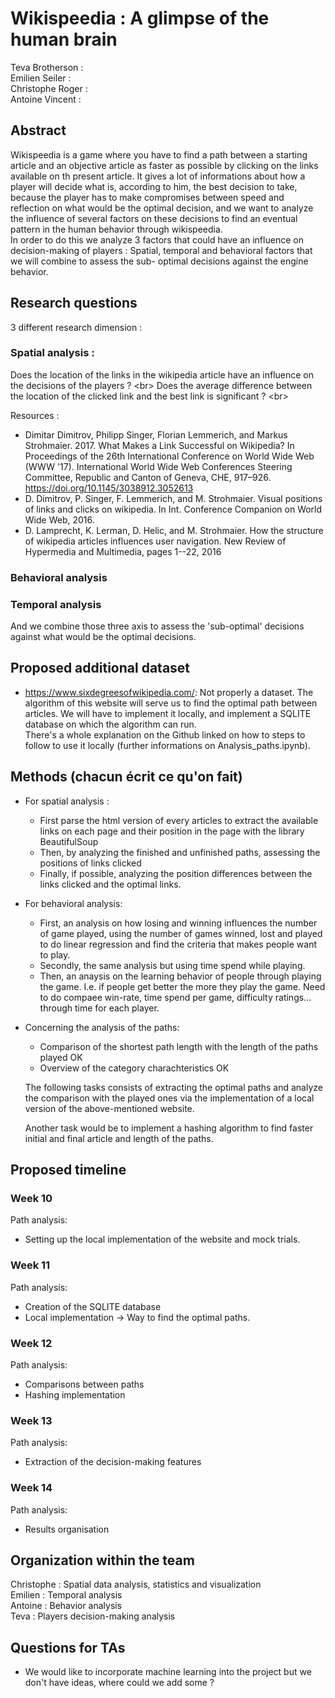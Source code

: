 # Wikispeedia : A glimpse of the human brain

Teva Brotherson : <br/>
Emilien Seiler : <br/>
Christophe Roger : </br>
Antoine Vincent  : <br/>

## Abstract

Wikispeedia is a game where you have to find a path between a starting article and an objective article as faster as possible by clicking on the links available on th present article. It gives a lot of informations about how a player will decide what is, according to him, the best decision to take, because the player has to make compromises between speed and reflection on what would be the optimal decision, and we want to analyze the influence of several factors on these decisions to find an eventual pattern in the human behavior through wikispeedia. <br/>
In order to do this we analyze 3 factors that could have an influence on decision-making of players : Spatial, temporal and behavioral factors that we will combine to assess the sub- optimal decisions against the engine behavior.
 
## Research questions 
3 different research dimension : 
### Spatial analysis : 
Does the location of the links in the wikipedia article have an influence on the decisions of the players ? <br\>
Does the average difference between the location of the clicked link and the best link is significant ? <br\>

Resources : 

- Dimitar Dimitrov, Philipp Singer, Florian Lemmerich, and Markus Strohmaier. 2017. What Makes a Link Successful on Wikipedia? In Proceedings of the 26th International Conference on World Wide Web (WWW '17). International World Wide Web Conferences Steering Committee, Republic and Canton of Geneva, CHE, 917–926. https://doi.org/10.1145/3038912.3052613
- D. Dimitrov, P. Singer, F. Lemmerich, and M. Strohmaier. Visual positions of links and clicks on wikipedia. In Int. Conference Companion on World Wide Web, 2016. 
- D. Lamprecht, K. Lerman, D. Helic, and M. Strohmaier. How the structure of wikipedia articles influences user navigation. New Review of Hypermedia and Multimedia, pages 1--22, 2016

### Behavioral analysis


### Temporal analysis
 
And we combine those three axis to assess the 'sub-optimal' decisions against what would be the optimal decisions.

## Proposed additional dataset
- https://www.sixdegreesofwikipedia.com/: Not properly a dataset. The algorithm of this website will serve us to find the optimal path between articles. 
	We will have to implement it locally, and implement a SQLITE database on which the algorithm can run. <br/>
	There's a whole explanation on the Github linked on how to steps to follow to use it locally (further informations on Analysis_paths.ipynb).

## Methods (chacun écrit ce qu'on fait)
- For spatial analysis : 
	- First parse the html version of every articles to extract the available links on each page and their position in the page with the library BeautifulSoup
	- Then, by analyzing the finished and unfinished paths, assessing the positions of links clicked
	- Finally, if possible, analyzing the position differences between the links clicked and the optimal links.
- For behavioral analysis:
	- First, an analysis on how losing and winning influences the number of game played, using the number of games winned, lost and played to do linear regression and find the criteria that makes people want to play.
	- Secondly, the same analysis but using time spend while playing.
	- Then, an anaysis on the learning behavior of people through playing the game. I.e. if people get better the more they play the game. Need to do compaee win-rate, time spend per game, difficulty ratings... through time for each player.
	
- Concerning the analysis of the paths: 
	- Comparison of the shortest path length with the length of the paths played OK
	- Overview of the category charachteristics OK

	The following tasks consists of extracting the optimal paths and analyze the comparison with the played ones via the implementation of a local version of the above-mentioned website. 

	Another task would be to implement a hashing algorithm to find faster initial and final article and length of the paths.


## Proposed timeline
### Week 10
Path analysis:
- Setting up the local implementation of the website and mock trials.
### Week 11
Path analysis:
- Creation of the SQLITE database
- Local implementation  -> Way to find the optimal paths.
### Week 12
Path analysis:
- Comparisons between paths
- Hashing implementation
### Week 13
Path analysis:
- Extraction of the decision-making features
### Week 14
Path analysis:
- Results organisation

## Organization within the team
Christophe : Spatial data analysis, statistics and visualization <br/>
Emilien : Temporal analysis <br/>
Antoine : Behavior analysis <br/>
Teva : Players decision-making analysis <br/>

## Questions for TAs 
- We would like to incorporate machine learning into the project but we don't have ideas, where could we add some ?

